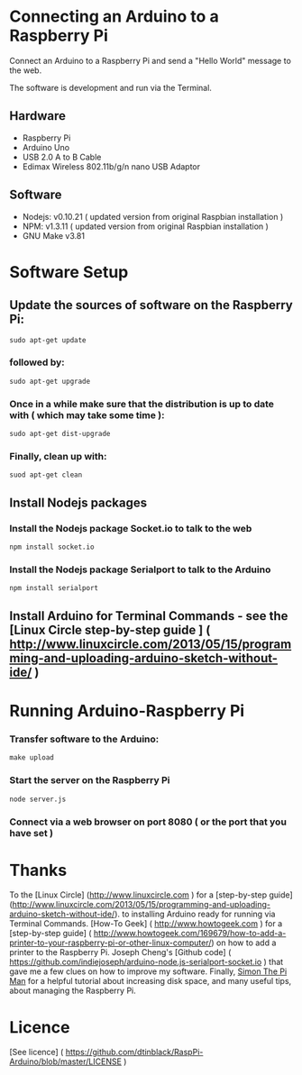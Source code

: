 # Connecting an Arduino to a Raspberry Pi

Connect an Arduino to a Raspberry Pi and send a "Hello World"
message to the web.

The software is development and run via the Terminal.

## Hardware

* Raspberry Pi
* Arduino Uno
* USB 2.0 A to B Cable
* Edimax Wireless 802.11b/g/n nano USB Adaptor


## Software

* Nodejs: v0.10.21  ( updated version from original Raspbian installation )
* NPM: v1.3.11      ( updated version from original Raspbian installation ) 
* GNU Make v3.81

# Software Setup

## Update the sources of software on the Raspberry Pi:

    sudo apt-get update

### followed by: 

    sudo apt-get upgrade
    
### Once in a while make sure that the distribution is up to date with ( which may take some time ):
 
    sudo apt-get dist-upgrade
    
### Finally, clean up with: 

    suod apt-get clean
            
## Install Nodejs packages

### Install the Nodejs package Socket.io to talk to the web

    npm install socket.io

### Install the Nodejs package Serialport to talk to the Arduino

    npm install serialport
    
## Install Arduino for Terminal Commands - see the [Linux Circle step-by-step guide ] ( http://www.linuxcircle.com/2013/05/15/programming-and-uploading-arduino-sketch-without-ide/ )
 
# Running Arduino-Raspberry Pi

### Transfer software to the Arduino:

    make upload
    
### Start the server on the Raspberry Pi

    node server.js
    
### Connect via a web browser on port 8080 ( or the port that you have set )       
    
# Thanks

To the [Linux Circle] (http://www.linuxcircle.com ) for a [step-by-step guide] 
(http://www.linuxcircle.com/2013/05/15/programming-and-uploading-arduino-sketch-without-ide/).
to installing Arduino ready for running via Terminal Commands. [How-To Geek] ( http://www.howtogeek.com ) for a [step-by-step 
guide] ( http://www.howtogeek.com/169679/how-to-add-a-printer-to-your-raspberry-pi-or-other-linux-computer/) on 
how to add a printer to the Raspberry Pi. Joseph Cheng's [Github code] ( https://github.com/indiejoseph/arduino-node.js-serialport-socket.io ) 
that gave me a few clues on how to improve my software. Finally, [Simon The Pi Man]( http://simonthepiman.com/index.php ) for 
a helpful tutorial about increasing disk space, and many useful tips, about managing the Raspberry Pi. 

# Licence

[See licence] ( https://github.com/dtinblack/RaspPi-Arduino/blob/master/LICENSE )

